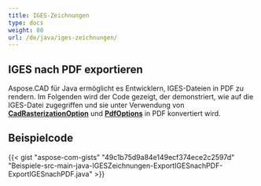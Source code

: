 ```yaml
---
title: IGES-Zeichnungen
type: docs
weight: 80
url: /de/java/iges-zeichnungen/
---
```


## **IGES nach PDF exportieren**

Aspose.CAD für Java ermöglicht es Entwicklern, IGES-Dateien in PDF zu rendern. Im Folgenden wird der Code gezeigt, der demonstriert, wie auf die IGES-Datei zugegriffen und sie unter Verwendung von [**CadRasterizationOption**](https://reference.aspose.com/cad/java/com.aspose.cad.imageoptions/CadRasterizationOptions) und [**PdfOptions**](https://reference.aspose.com/cad/java/com.aspose.cad.imageoptions/PdfOptions) in PDF konvertiert wird.

## Beispielcode

{{< gist "aspose-com-gists" "49c1b75d9a84e149ecf374ece2c2597d" "Beispiele-src-main-java-IGESZeichnungen-ExportIGESnachPDF-ExportIGESnachPDF.java" >}}
